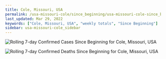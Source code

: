 ```yaml
---
title: Cole, Missouri, USA
permalink: /usa-missouri-cole/since_beginning/usa-missouri-cole-since_beginning.html
last_updated: Mar 29, 2022
keywords: ["Cole, Missouri, USA", "weekly totals", "Since Beginning"]
sidebar: usa-missouri-cole_sidebar
---
```


![Rolling 7-day Confirmed Cases Since Beginning for Cole, Missouri, USA](/covid_tracker/images/graphs/usa-missouri-cole-rolling_7_days_confirmed-since_beginning_graph.png)

![Rolling 7-day Confirmed Deaths Since Beginning for Cole, Missouri, USA](/covid_tracker/images/graphs/usa-missouri-cole-rolling_7_days_deaths-since_beginning_graph.png)
